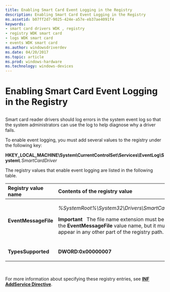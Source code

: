 ```yaml
---
title: Enabling Smart Card Event Logging in the Registry
description: Enabling Smart Card Event Logging in the Registry
ms.assetid: b07ff2d7-9025-424e-a57e-eb37ae4091f4
keywords:
- smart card drivers WDK , registry
- registry WDK smart card
- logs WDK smart card
- events WDK smart card
ms.author: windowsdriverdev
ms.date: 04/20/2017
ms.topic: article
ms.prod: windows-hardware
ms.technology: windows-devices
---
```


# Enabling Smart Card Event Logging in the Registry


## <span id="_ntovr_enabling_smart_card_event_logging_in_the_registry"></span><span id="_NTOVR_ENABLING_SMART_CARD_EVENT_LOGGING_IN_THE_REGISTRY"></span>


Smart card reader drivers should log errors in the system event log so that the system administrators can use the log to help diagnose why a driver fails.

To enable event logging, you must add several values to the registry under the following key:

**HKEY\_LOCAL\_MACHINE\\System\\CurrentControlSet\\Services\\EventLog\\System\\** *SmartCardDriver*

The registry values that enable event logging are listed in the following table.

<table>
<colgroup>
<col width="50%" />
<col width="50%" />
</colgroup>
<thead>
<tr class="header">
<th align="left">Registry value name</th>
<th align="left">Contents of the registry value</th>
</tr>
</thead>
<tbody>
<tr class="odd">
<td align="left"><p><strong>EventMessageFile</strong></p></td>
<td align="left"><p><em>%SystemRoot%\System32\Drivers\SmartCardDriver.sys</em></p>
<div class="alert">
<strong>Important</strong>   The file name extension must be included in the <strong>EventMessageFile</strong> value name, but it must never appear in any other part of the registry path.
</div>
<div>
 
</div></td>
</tr>
<tr class="even">
<td align="left"><p><strong>TypesSupported</strong></p></td>
<td align="left"><p><strong>DWORD:0x00000007</strong></p></td>
</tr>
</tbody>
</table>

 

For more information about specifying these registry entries, see [**INF AddService Directive**](https://msdn.microsoft.com/library/windows/hardware/ff546326).

 

 





